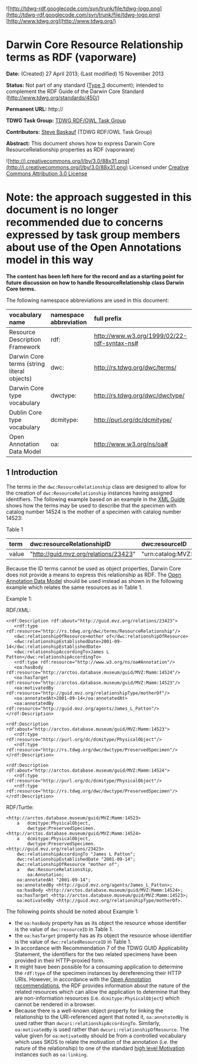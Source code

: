 ![http://tdwg-rdf.googlecode.com/svn/trunk/file/tdwg-logo.png](http://tdwg-rdf.googlecode.com/svn/trunk/file/tdwg-logo.png)  [http://www.tdwg.org](http://www.tdwg.org/)

# Darwin Core Resource Relationship terms as RDF (vaporware) #

**Date:** (Created) 27 April 2013; (Last modified) 15 November 2013

**Status:** Not part of any standard ([Type 3](http://www.tdwg.org/fileadmin/tdwg_std_drafts/tdwg_standards_documentation_specification.html#a_3) document); intended to complement the RDF Guide of the Darwin Core Standard (http://www.tdwg.org/standards/450/)

**Permanent URL:** http://

**TDWG Task Group:** [TDWG RDF/OWL Task Group](http://code.google.com/p/tdwg-rdf/)

**Contributors:** [Steve Baskauf](mailto:steve.baskauf@vanderbilt.edu?subject=RDFguide) (TDWG RDF/OWL Task Group)

**Abstract:** This document shows how to express Darwin Core ResourceRelationship properties as RDF (vaporware)

![http://i.creativecommons.org/l/by/3.0/88x31.png](http://i.creativecommons.org/l/by/3.0/88x31.png) Licensed under [Creative Commons Attribution 3.0 License](http://creativecommons.org/licenses/by/3.0/deed)

# Note: the approach suggested in this document is no longer recommended due to concerns expressed by task group members about use of the Open Annotations model in this way #

**The content has been left here for the record and as a starting point for future discussion on how to handle ResourceRelationship class Darwin Core terms.**

The following namespace abbreviations are used in this document:

|vocabulary name|namespace abbreviation|full prefix|
|:--------------|:---------------------|:----------|
|Resource Description Framework|rdf:                  |http://www.w3.org/1999/02/22-rdf-syntax-ns#|
|Darwin Core terms (string literal objects)|dwc:                  |http://rs.tdwg.org/dwc/terms/|
|Darwin Core type vocabulary|dwctype:              |http://rs.tdwg.org/dwc/dwctype/|
|Dublin Core type vocabulary|dcmitype:             |http://purl.org/dc/dcmitype/|
|Open Annotation Data Model|oa:                   |http://www.w3.org/ns/oa#|

## 1 Introduction ##

The terms in the `dwc:ResourceRelationship` class are designed to allow for the creation of `dwc:ResourceRelationship` instances having assigned identifiers.  The following example based on an example in the [XML Guide](http://rs.tdwg.org/dwc/terms/guides/xml/index.htm#classes) shows how the terms may be used to describe that the specimen with catalog number 14524 is the mother of a specimen with catalog number 14523:

Table 1

|term|dwc:resourceRelationshipID|dwc:resourceID|dwc:relatedResourceID|dwc:relationshipOfResource|dwc:relationshipEstablishedDate|dwc:relationshipAccordingTo|
|:---|:-------------------------|:-------------|:--------------------|:-------------------------|:------------------------------|:--------------------------|
|value|"http://guid.mvz.org/relations/23423"|"urn:catalog:MVZ:Mammals:14524"|"urn:catalog:MVZ:Mammals:14523"|"mother of"               |"2001-09-14"                   |"James L Patton"           |

Because the ID terms cannot be used as object properties, Darwin Core does not provide a means to express this relationship as RDF.  The [Open Annotation Data Model](http://www.openannotation.org/spec/core/core.html) should be used instead as shown in the following example which relates the same resources as in Table 1.

Example 1:

RDF/XML:
```
<rdf:Description rdf:about="http://guid.mvz.org/relations/23423">
   <rdf:type rdf:resource="http://rs.tdwg.org/dwc/terms/ResourceRelationship"/>
   <dwc:relationshipOfResource>mother of</dwc:relationshipOfResource>
   <dwc:relationshipEstablishedDate>2001-09-14</dwc:relationshipEstablishedDate>
   <dwc:relationshipAccordingTo>James L Patton</dwc:relationshipAccordingTo>
   <rdf:type rdf:resource="http://www.w3.org/ns/oa#Annotation"/>
   <oa:hasBody rdf:resource="http://arctos.database.museum/guid/MVZ:Mamm:14524"/>
   <oa:hasTarget rdf:resource="http://arctos.database.museum/guid/MVZ:Mamm:14523"/>
   <oa:motivatedBy rdf:resource="http://guid.mvz.org/relationshipType/motherOf"/>
   <oa:annotatedAt>2001-09-14</oa:annotatedAt>
   <oa:annotatedBy rdf:resource="http://guid.mvz.org/agents/James_L_Patton"/>
</rdf:Description>

<rdf:Description rdf:about="http://arctos.database.museum/guid/MVZ:Mamm:14523">
   <rdf:type rdf:resource="http://purl.org/dc/dcmitype/PhysicalObject"/>
   <rdf:type rdf:resource="http://rs.tdwg.org/dwc/dwctype/PreservedSpecimen"/>
</rdf:Description>

<rdf:Description rdf:about="http://arctos.database.museum/guid/MVZ:Mamm:14524">
   <rdf:type rdf:resource="http://purl.org/dc/dcmitype/PhysicalObject"/>
   <rdf:type rdf:resource="http://rs.tdwg.org/dwc/dwctype/PreservedSpecimen"/>
</rdf:Description>
```

RDF/Turtle:
```
<http://arctos.database.museum/guid/MVZ:Mamm:14523> 
	a 	dcmitype:PhysicalObject,
		dwctype:PreservedSpecimen.
<http://arctos.database.museum/guid/MVZ:Mamm:14524> 
	a 	dcmitype:PhysicalObject,
		dwctype:PreservedSpecimen.
<http://guid.mvz.org/relations/23423> 
	dwc:relationshipAccordingTo "James L Patton";
	dwc:relationshipEstablishedDate "2001-09-14";
	dwc:relationshipOfResource "mother of";
	a 	dwc:ResourceRelationship,
		oa:Annotation;
	oa:annotatedAt "2001-09-14";
	oa:annotatedBy <http://guid.mvz.org/agents/James_L_Patton>;
	oa:hasBody <http://arctos.database.museum/guid/MVZ:Mamm:14524>;
	oa:hasTarget <http://arctos.database.museum/guid/MVZ:Mamm:14523>;
	oa:motivatedBy <http://guid.mvz.org/relationshipType/motherOf>.
```

The following points should be noted about Example 1:

  * the `oa:hasBody` property has as its object the resource whose identifier is the value of `dwc:resourceID` in Table 1.
  * the `oa:hasTarget` property has as its object the resource whose identifier is the value of `dwc:relatedResourceID` in Table 1.
  * In accordance with Recommendation 7 of the TDWG GUID Applicability Statement, the identifiers for the two related specimens have been provided in their HTTP-proxied form.
  * It might have been possible for a consuming application to determine the `rdf:type` of the specimen instances by dereferencing their HTTP URIs.  However, in accordance with the [Open Annotation recommendations](http://www.openannotation.org/spec/core/core.html#BodyTargetType), the RDF provides information about the nature of the related resources which can allow the application to determine that they are non-information resources (i.e. `dcmitype:PhysicalObject`) which cannot be rendered in a browser.
  * Because there is a well-known object property for linking the relationship to the URI-referenced agent that noted it, `oa:annotatedBy` is used rather than `dwcuri:relationshipAccordingTo`.  Similarly, `oa:motivatedBy` is used rather than `dwcuri:relationshipOfResource`.  The value given for `oa:motivatedBy` should be from a controlled vocabulary which uses SKOS to relate the motivation of the annotation (i.e. the nature of the relationship) to one of the standard [high level Motivation](http://www.openannotation.org/spec/core/core.html#Motivations) instances such as `oa:linking`.